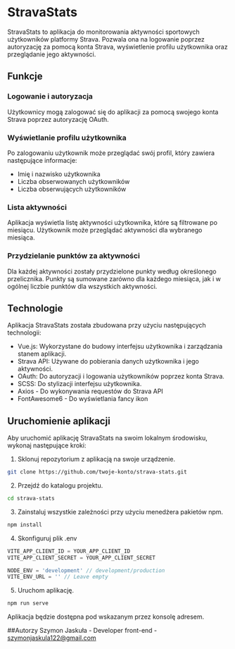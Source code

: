 # StravaStats

StravaStats to aplikacja do monitorowania aktywności sportowych użytkowników platformy Strava. Pozwala ona na logowanie poprzez autoryzację za pomocą konta Strava, wyświetlenie profilu użytkownika oraz przeglądanie jego aktywności.

## Funkcje

### Logowanie i autoryzacja

Użytkownicy mogą zalogować się do aplikacji za pomocą swojego konta Strava poprzez autoryzację OAuth.

### Wyświetlanie profilu użytkownika

Po zalogowaniu użytkownik może przeglądać swój profil, który zawiera następujące informacje:

- Imię i nazwisko użytkownika
- Liczba obserwowanych użytkowników
- Liczba obserwujących użytkowników

### Lista aktywności

Aplikacja wyświetla listę aktywności użytkownika, które są filtrowane po miesiącu. Użytkownik może przeglądać aktywności dla wybranego miesiąca.

### Przydzielanie punktów za aktywności

Dla każdej aktywności zostały przydzielone punkty według określonego przelicznika. Punkty są sumowane zarówno dla każdego miesiąca, jak i w ogólnej liczbie punktów dla wszystkich aktywności.

## Technologie

Aplikacja StravaStats została zbudowana przy użyciu następujących technologii:

- Vue.js: Wykorzystane do budowy interfejsu użytkownika i zarządzania stanem aplikacji.
- Strava API: Używane do pobierania danych użytkownika i jego aktywności.
- OAuth: Do autoryzacji i logowania użytkowników poprzez konta Strava.
- SCSS: Do stylizacji interfejsu użytkownika.
- Axios - Do wykonywania requestów do Strava API
- FontAwesome6 - Do wyświetlania fancy ikon

## Uruchomienie aplikacji

Aby uruchomić aplikację StravaStats na swoim lokalnym środowisku, wykonaj następujące kroki:

1. Sklonuj repozytorium z aplikacją na swoje urządzenie.

```bash
git clone https://github.com/twoje-konto/strava-stats.git
```

2. Przejdź do katalogu projektu.

```bash
cd strava-stats
```

3. Zainstaluj wszystkie zależności przy użyciu menedżera pakietów npm.

```bash
npm install
```

4. Skonfiguruj plik .env

```javascript
VITE_APP_CLIENT_ID = YOUR_APP_CLIENT_ID
VITE_APP_CLIENT_SECRET = YOUR_APP_CLIENT_SECRET

NODE_ENV = 'development' // development/production
VITE_ENV_URL = '' // Leave empty
```

5. Uruchom aplikację.

```bash
npm run serve
```

Aplikacja będzie dostępna pod wskazanym przez konsolę adresem.

##Autorzy
Szymon Jaskuła - Developer front-end - szymonjaskula122@gmail.com
